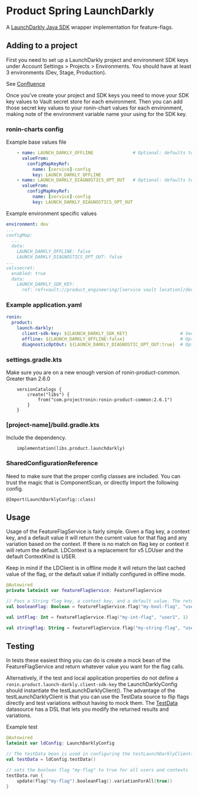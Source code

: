 # Product Spring LaunchDarkly
A [LaunchDarkly Java SDK](https://docs.launchdarkly.com/sdk/server-side/java) wrapper implementation for feature-flags.

## Adding to a project
First you need to set up a LaunchDarkly project and environment SDK keys under Account Settings > Projects > Environments. You should have at least 3 environments (Dev, Stage, Production). 

See [Confluence](https://projectronin.atlassian.net/wiki/spaces/ENG/pages/736493584/LaunchDarkly+Feature+Flags)

Once you've create your project and SDK keys you need to move your SDK key values to Vault secret store for each environment. 
Then you can add those secret key values to your ronin-chart values for each environment, making note of the environment variable name your using for the SDK key.


### ronin-charts config
Example base values file
```yaml
    - name: LAUNCH_DARKLY_OFFLINE               # Optional: defaults to false
      valueFrom:
        configMapKeyRef:
          name: [service]-config
          key: LAUNCH_DARKLY_OFFLINE
    - name: LAUNCH_DARKLY_DIAGNOSTICS_OPT_OUT   # Optional: defaults to true
      valueFrom:
        configMapKeyRef:
          name: [service]-config
          key: LAUNCH_DARKLY_DIAGNOSTICS_OPT_OUT
```

Example environment specific values
```yaml
environment: dev
...
configMap:
  ...
  data:
    LAUNCH_DARKLY_OFFLINE: false
    LAUNCH_DARKLY_DIAGNOSTICS_OPT_OUT: false
...
valssecret:
  enabled: true
  data:
    LAUNCH_DARKLY_SDK_KEY:
      ref: ref+vault://product_engineering/[service vault location]/dev/LAUNCH_DARKLY_SDK_KEY
```

### Example application.yaml
```yaml
ronin:
  product:
    launch-darkly:
      client-sdk-key: ${LAUNCH_DARKLY_SDK_KEY}                    # Secret LDClient SDK key for the current environment, if missing will use testClient
      offline: ${LAUNCH_DARKLY_OFFLINE:false}                     # Optional: set offline mode if you don't want to send events to the client. All flag values will return default.
      diagnosticOptOut: ${LAUNCH_DARKLY_DIAGNOSTIC_OPT_OUT:true}  # Optional: only set to false if you want to share metrics with LaunchDarkly
```

### settings.gradle.kts
Make sure you are on a new enough version of ronin-product-common. Greater than 2.6.0
```
    versionCatalogs {
        create("libs") {
            from("com.projectronin:ronin-product-common:2.6.1")
        }
    }
```

### [project-name]/build.gradle.kts
Include the dependency.
```
    implementation(libs.product.launchdarkly)
```

### SharedConfigurationReference
Need to make sure that the proper config classes are included. You can trust the magic that is ComponentScan, or directly Import the following config.
```
@Import(LaunchDarklyConfig::class)
```

## Usage
Usage of the FeatureFlagService is fairly simple. 
Given a flag key, a context key, and a default value it will return the current value for that flag and any variation based on the context.
If there is no match on flag key or context it will return the default.
LDContext is a replacement for v5 LDUser and the default ContextKind is USER.

Keep in mind if the LDClient is in offline mode it will return the last cached value of the flag, or the default value if initially configured in offline mode.

```kotlin
@Autowired
private lateinit var featureFlagService: FeatureFlagService

// Pass a String flag key, a context key, and a default value. The return type is determined by the default value's type.
val booleanFlag: Boolean = featureFlagService.flag("my-bool-flag", "user1", false)

val intFlag: Int = featureFlagService.flag("my-int-flag", "user1", 1)

val stringFlag: String = featureFlagService.flag("my-string-flag", "user1", "default")
```

## Testing
In tests these easiest thing you can do is create a mock bean of the FeatureFlagService and return whatever value you want for the flag calls.

Alternatively, if the test and local application properties do not define a `ronin.product.launch-darkly.client-sdk-key` the LaunchDarklyConfig should instantiate the testLaunchDarklyClient().
The advantage of the testLaunchDarklyClient is that you can use the TestData source to flip flags directly and test variations without having to mock them.
The [TestData](https://docs.launchdarkly.com/sdk/features/test-data-sources) datasource has a DSL that lets you modify the returned results and variations.

Example test
```kotlin
@Autowired
lateinit var ldConfig: LaunchDarklyConfig

// The testData bean is used in configuring the testLaunchDarklyClient() which will be used as the FeatureFlagService implementation if clientSdkKey is missing
val testData = ldConfig.testData()

// sets the boolean flag "my-flag" to true for all users and contexts
testData.run {
    update(flag("my-flag").booleanFlag().variationForAll(true))
}

```
